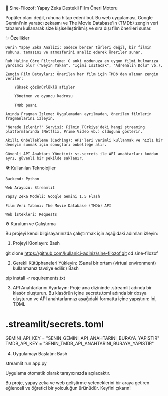 🔮 Sine-Filozof: Yapay Zeka Destekli Film Öneri Motoru

Popüler olanı değil, ruhuna hitap edeni bul. Bu web uygulaması, Google Gemini'nin yaratıcı zekasını ve The Movie Database'in (TMDb) zengin veri tabanını kullanarak size kişiselleştirilmiş ve sıra dışı film önerileri sunar.


✨ Özellikler

    Derin Yapay Zeka Analizi: Sadece benzer türleri değil, bir filmin ruhunu, temasını ve atmosferini analiz ederek öneriler sunar.

    Ruh Haline Göre Filtreleme: O anki modunuza en uygun filmi bulmanıza yardımcı olur ("Beyin Yakan", "İçimi Isıtacak", "Adrenalin Dolu" vb.).

    Zengin Film Detayları: Önerilen her film için TMDb'den alınan zengin veriler:

        Yüksek çözünürlüklü afişler

        Yönetmen ve oyuncu kadrosu

        TMDb puanı

    Anında Fragman İzleme: Uygulamadan ayrılmadan, önerilen filmlerin fragmanlarını izleyin.

    "Nerede İzlenir?" Servisi: Filmin Türkiye'deki hangi streaming platformlarında (Netflix, Prime Video vb.) olduğunu gösterir.

    Akıllı Önbellekleme (Caching): API'leri verimli kullanmak ve hızlı bir deneyim sunmak için sonuçları önbelleğe alır.

    Güvenli API Anahtarı Yönetimi: st.secrets ile API anahtarları koddan ayrı, güvenli bir şekilde saklanır.

🛠️ Kullanılan Teknolojiler

    Backend: Python

    Web Arayüzü: Streamlit

    Yapay Zeka Modeli: Google Gemini 1.5 Flash

    Film Veri Tabanı: The Movie Database (TMDb) API

    Web İstekleri: Requests

⚙️ Kurulum ve Çalıştırma

Bu projeyi kendi bilgisayarınızda çalıştırmak için aşağıdaki adımları izleyin:

1. Projeyi Klonlayın:
Bash

git clone https://github.com/kullanici-adiniz/sine-filozof.git
cd sine-filozof

2. Gerekli Kütüphaneleri Yükleyin:
(Sanal bir ortam (virtual environment) kullanmanız tavsiye edilir.)
Bash

pip install -r requirements.txt

3. API Anahtarlarını Ayarlayın:
Proje ana dizininde .streamlit adında bir klasör oluşturun. Bu klasörün içine secrets.toml adında bir dosya oluşturun ve API anahtarlarınızı aşağıdaki formatta içine yapıştırın:
Ini, TOML

# .streamlit/secrets.toml

GEMINI_API_KEY = "SENIN_GEMINI_API_ANAHTARINI_BURAYA_YAPISTIR"
TMDB_API_KEY = "SENIN_TMDB_API_ANAHTARINI_BURAYA_YAPISTIR"

4. Uygulamayı Başlatın:
Bash

streamlit run app.py

Uygulama otomatik olarak tarayıcınızda açılacaktır.

Bu proje, yapay zeka ve web geliştirme yeteneklerini bir araya getiren eğlenceli ve öğretici bir yolculuğun ürünüdür. Keyfini çıkarın!
